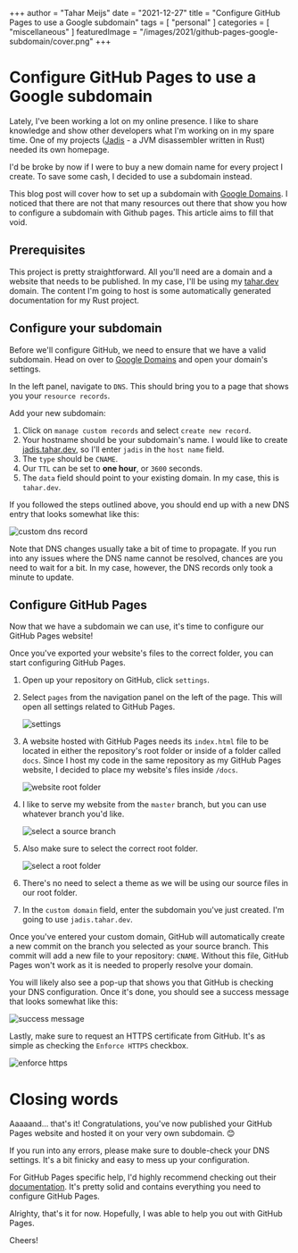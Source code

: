 +++
author = "Tahar Meijs"
date = "2021-12-27"
title = "Configure GitHub Pages to use a Google subdomain"
tags = [
    "personal"
]
categories = [
    "miscellaneous"
]
featuredImage = "/images/2021/github-pages-google-subdomain/cover.png"
+++

# Configure GitHub Pages to use a Google subdomain
Lately, I've been working a lot on my online presence. I like to share knowledge and show other developers what I'm working on in
my spare time. One of my projects ([Jadis](https://github.com/tntmeijs/jadis) - a JVM disassembler written in Rust) needed its
own homepage.

I'd be broke by now if I were to buy a new domain name for every project I create. To save some cash, I decided to use a
subdomain instead.

This blog post will cover how to set up a subdomain with [Google Domains](https://domains.google). I noticed that there are not
that many resources out there that show you how to configure a subdomain with Github pages. This article aims to fill that void.

## Prerequisites
This project is pretty straightforward. All you'll need are a domain and a website that needs to be published. In my case, I'll
be using my [tahar.dev](https://tahar.dev) domain. The content I'm going to host is some automatically generated documentation
for my Rust project.

## Configure your subdomain
Before we'll configure GitHub, we need to ensure that we have a valid subdomain. Head on over to
[Google Domains](https://domains.google) and open your domain's settings.

In the left panel, navigate to `DNS`. This should bring you to a page that shows you your `resource records`.

Add your new subdomain:
1. Click on `manage custom records` and select `create new record`.
2. Your hostname should be your subdomain's name. I would like to create [jadis.tahar.dev](https://jadis.tahar.dev), so I'll
   enter `jadis` in the `host name` field.
3. The `type` should be `CNAME`.
4. Our `TTL` can be set to **one hour**, or `3600` seconds.
5. The `data` field should point to your existing domain. In my case, this is `tahar.dev`.

If you followed the steps outlined above, you should end up with a new DNS entry that looks somewhat like this:

![custom dns record](/images/2021/github-pages-google-subdomain/custom_dns_record.png)

Note that DNS changes usually take a bit of time to propagate. If you run into any issues where the DNS name cannot be resolved,
chances are you need to wait for a bit. In my case, however, the DNS records only took a minute to update.

## Configure GitHub Pages
Now that we have a subdomain we can use, it's time to configure our GitHub Pages website!

Once you've exported your website's files to the correct folder, you can start configuring GitHub Pages.

1. Open up your repository on GitHub, click `settings`.
2. Select `pages` from the navigation panel on the left of the page. This will open all settings related to GitHub Pages.
   
   ![settings](/images/2021/github-pages-google-subdomain/github_pages_settings.png)
3. A website hosted with GitHub Pages needs its `index.html` file to be located in either the repository's root folder or inside
   of a folder called `docs`. Since I host my code in the same repository as my GitHub Pages website, I decided to place my website's files inside `/docs`.
   
   ![website root folder](/images/2021/github-pages-google-subdomain/website_root_folder.png)
4. I like to serve my website from the `master` branch, but you can use whatever branch you'd like.
   
   ![select a source branch](/images/2021/github-pages-google-subdomain/select_source_branch.png)
5. Also make sure to select the correct root folder.
   
   ![select a root folder](/images/2021/github-pages-google-subdomain/select_root_folder.png)
6. There's no need to select a theme as we will be using our source files in our root folder.
7. In the `custom domain` field, enter the subdomain you've just created. I'm going to use `jadis.tahar.dev`.

Once you've entered your custom domain, GitHub will automatically create a new commit on the branch you selected as your source
branch. This commit will add a new file to your repository: `CNAME`. Without this file, GitHub Pages won't work as it is needed
to properly resolve your domain.

You will likely also see a pop-up that shows you that GitHub is checking your DNS configuration. Once it's done, you should see
a success message that looks somewhat like this:

![success message](/images/2021/github-pages-google-subdomain/success.png)

Lastly, make sure to request an HTTPS certificate from GitHub. It's as simple as checking the `Enforce HTTPS` checkbox.

![enforce https](/images/2021/github-pages-google-subdomain/enforce_https.png)

# Closing words
Aaaaand... that's it! Congratulations, you've now published your GitHub Pages website and hosted it on your very own subdomain. 😊

If you run into any errors, please make sure to double-check your DNS settings. It's a bit finicky and easy to mess up your configuration.

For GitHub Pages specific help, I'd highly recommend checking out their
[documentation](https://docs.github.com/en/pages). It's pretty solid and contains everything you need to configure GitHub Pages.

Alrighty, that's it for now. Hopefully, I was able to help you out with GitHub Pages.

Cheers!
